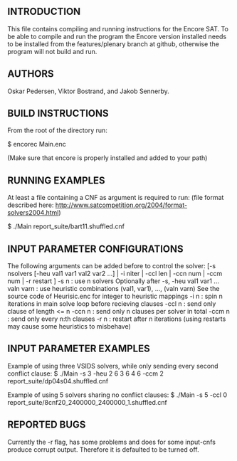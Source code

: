INTRODUCTION
------------
This file contains compiling and running instructions for the Encore SAT.
To be able to compile and run the program the Encore version installed
needs to be installed from the features/plenary branch at github, otherwise
the program will not build and run.

AUTHORS
-------

Oskar Pedersen, Viktor Bostrand, and Jakob Sennerby.

BUILD INSTRUCTIONS
------------------
From  the root of the directory run:

$ encorec Main.enc

(Make sure that encore is properly installed and added to your path)

RUNNING EXAMPLES
----------------
At least a file containing a CNF as argument is required to run:
(file format described here: http://www.satcompetition.org/2004/format-solvers2004.html)

$ ./Main report_suite/bart11.shuffled.cnf


INPUT PARAMETER CONFIGURATIONS
------------------------------
The following arguments can be added before to control the solver:
[-s nsolvers [-heu val1 var1 val2 var2 ...] | -i niter | -ccl len | -ccn num | -ccm num | -r restart ]
-s n : use n solvers
Optionally after -s, -heu val1 var1 ... valn varn : use heuristic combinations (val1, var1), ..., (valn varn)
See the source code of Heurisic.enc for integer to heuristic mappings
-i n : spin n iterations in main solve loop before recieving clauses
-ccl n : send only clause of length <= n
-ccn n : send only n clauses per solver in total
-ccm n : send only every n:th clauses
-r n : restart after n iterations (using restarts may cause some heuristics to misbehave)

INPUT PARAMETER EXAMPLES
------------------------
Example of using three VSIDS solvers, while only sending every second conflict clause:
$ ./Main -s 3 -heu 2 6 3 6 4 6 -ccm 2 report_suite/dp04s04.shuffled.cnf

Example of using 5 solvers sharing no conflict clauses:
$ ./Main -s 5 -ccl 0 report_suite/8cnf20_2400000_2400000_1.shuffled.cnf

REPORTED BUGS
-------------
Currently the -r flag, has some problems and does for some input-cnfs produce
corrupt output. Therefore it is defaulted to be turned off.